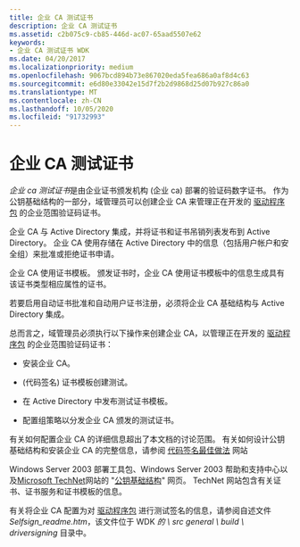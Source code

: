 ```yaml
---
title: 企业 CA 测试证书
description: 企业 CA 测试证书
ms.assetid: c2b075c9-cb85-446d-ac07-65aad5507e62
keywords:
- 企业 CA 测试证书 WDK
ms.date: 04/20/2017
ms.localizationpriority: medium
ms.openlocfilehash: 9067bcd894b73e867020eda5fea686a0af8d4c63
ms.sourcegitcommit: e6d80e33042e15d7f2b2d9868d25d07b927c86a0
ms.translationtype: MT
ms.contentlocale: zh-CN
ms.lasthandoff: 10/05/2020
ms.locfileid: "91732993"
---
```

# <a name="enterprise-ca-test-certificate"></a>企业 CA 测试证书


*企业 ca 测试证书*是由企业证书颁发机构 (企业 ca) 部署的验证码数字证书。 作为公钥基础结构的一部分，域管理员可以创建企业 CA 来管理正在开发的 [驱动程序包](driver-packages.md) 的企业范围验证码证书。

企业 CA 与 Active Directory 集成，并将证书和证书吊销列表发布到 Active Directory。 企业 CA 使用存储在 Active Directory 中的信息（包括用户帐户和安全组）来批准或拒绝证书申请。

企业 CA 使用证书模板。 颁发证书时，企业 CA 使用证书模板中的信息生成具有该证书类型相应属性的证书。

若要启用自动证书批准和自动用户证书注册，必须将企业 CA 基础结构与 Active Directory 集成。

总而言之，域管理员必须执行以下操作来创建企业 CA，以管理正在开发的 [驱动程序包](driver-packages.md) 的企业范围验证码证书：

-   安装企业 CA。

-    (代码签名) 证书模板创建测试。

-   在 Active Directory 中发布测试证书模板。

-   配置组策略以分发企业 CA 颁发的测试证书。

有关如何配置企业 CA 的详细信息超出了本文档的讨论范围。 有关如何设计公钥基础结构和安装企业 CA 的完整信息，请参阅 [代码签名最佳做法](/windows-hardware/test/hlk/) 网站

Windows Server 2003 部署工具包、Windows Server 2003 帮助和支持中心以及[Microsoft TechNet](https://go.microsoft.com/fwlink/p/?linkid=62647)网站的 "[公钥基础结构](/previous-versions/windows/it-pro/windows-server-2003/cc757327(v=ws.10))" 网页。 TechNet 网站包含有关证书、证书服务和证书模板的信息。

有关将企业 CA 配置为对 [驱动程序包](driver-packages.md) 进行测试签名的信息，请参阅自述文件 *Selfsign_readme.htm*，该文件位于 WDK *的 \\ src general \\ build \\ driversigning* 目录中。

 

